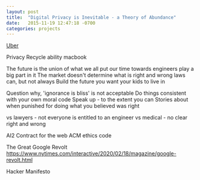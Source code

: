 ```yaml
---
layout: post
title:  "Digital Privacy is Inevitable - a Theory of Abundance"
date:   2015-11-19 12:47:18 -0700
categories: projects
---
```


[Uber](http://www.zdnet.com/article/uber-fined-peanuts-in-god-view-surveillance-data-breach-investigation/)

Privacy
Recycle ability macbook

The future is the union of what we all put our time towards
  engineers play a big part in it
The market doesn't determine what is right and wrong
  laws can, but not always
Build the future you want your kids to live in

Question why, 'ignorance is bliss' is not acceptable
Do things consistent with your own moral code
Speak up - to the extent you can
Stories about when punished for doing what you believed was right

vs lawyers - not everyone is entitled to an engineer
vs medical - no clear right and wrong

AI2
Contract for the web
ACM ethics code

The Great Google Revolt
https://www.nytimes.com/interactive/2020/02/18/magazine/google-revolt.html

Hacker Manifesto

